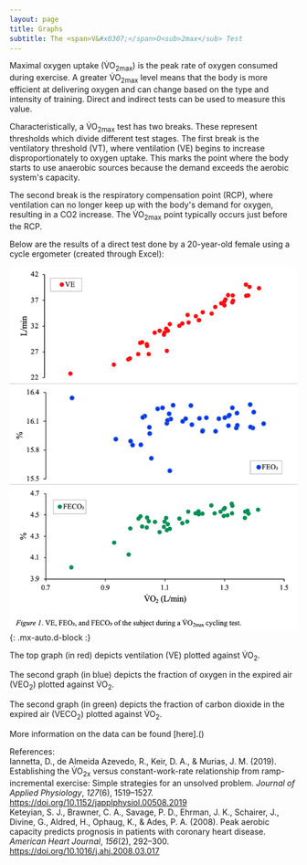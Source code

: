 ```yaml
---
layout: page
title: Graphs
subtitle: The <span>V&#x0307;</span>O<sub>2max</sub> Test
---
```


Maximal oxygen uptake (<span>V&#x0307;</span>O<sub>2max</sub>) is the peak rate of oxygen consumed during exercise. A greater <span>V&#x0307;</span>O<sub>2max</sub> level means that the body is more efficient at delivering oxygen and can change based on the type and intensity of training. Direct and indirect tests can be used to measure this value. 

Characteristically, a <span>V&#x0307;</span>O<sub>2max</sub> test has two breaks. These represent thresholds which divide different test stages. The first break is the ventilatory threshold (VT), where ventilation (VE) begins to increase disproportionately to oxygen uptake. This marks the point where the body starts to use anaerobic sources because the demand exceeds the aerobic system's capacity.

The second break is the respiratory compensation point (RCP), where ventilation can no longer keep up with the body's demand for oxygen, resulting in a CO2 increase. The <span>V&#x0307;</span>O<sub>2max</sub> point typically occurs just before the RCP.

Below are the results of a direct test done by a 20-year-old female using a cycle ergometer (created through Excel):

![Graph](images/graph1.png){: .mx-auto.d-block :}

The top graph (in red) depicts ventilation (VE) plotted against <span>V&#x0307;</span>O<sub>2</sub>. 

The second graph (in blue) depicts the fraction of oxygen in the expired air (VEO<sub>2</sub>) plotted against <span>V&#x0307;</span>O<sub>2</sub>. 

The second graph (in green) depicts the fraction of carbon dioxide in the expired air (VECO<sub>2</sub>) plotted against <span>V&#x0307;</span>O<sub>2</sub>.

More information on the data can be found [here].()

References:  
Iannetta, D., de Almeida Azevedo, R., Keir, D. A., &amp; Murias, J. M. (2019). Establishing the <span>V&#x0307;</span>O<sub>2x</sub> versus constant-work-rate relationship from ramp-incremental exercise: Simple strategies for an unsolved problem. _Journal of Applied Physiology_, _127_(6), 1519–1527. https://doi.org/10.1152/japplphysiol.00508.2019  
Keteyian, S. J., Brawner, C. A., Savage, P. D., Ehrman, J. K., Schairer, J., Divine, G., Aldred, H., Ophaug, K., & Ades, P. A. (2008). Peak aerobic capacity predicts prognosis in patients with coronary heart disease. _American Heart Journal_, _156_(2), 292–300. https://doi.org/10.1016/j.ahj.2008.03.017
